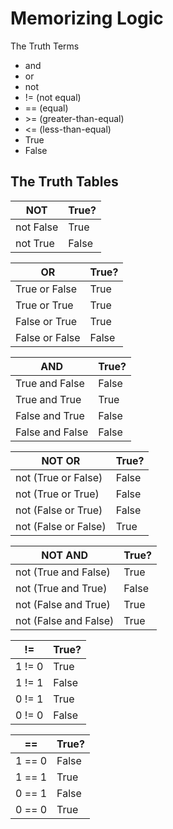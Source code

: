 # Memorizing Logic
The Truth Terms
- and
- or
- not
- != (not equal)
- == (equal)
- \>= (greater-than-equal)
- <= (less-than-equal)
- True
- False

## The Truth Tables
| NOT | True? |
|-----| -----|
| not False | True |
| not True | False |

| OR | True? |
|-----| -----|
| True or False | True |
| True or True | True |
| False or True | True |
| False or False | False |

| AND | True? |
|-----|-----|
| True and False | False |
| True and True | True |
| False and True | False |
| False and False | False |

| NOT OR | True? |
|-----|-----|
| not (True or False) | False |
| not (True or True) | False |
| not (False or True) | False |
| not (False or False) | True |

| NOT AND | True? |
|-----|-----|
| not (True and False) | True |
| not (True and True) | False |
| not (False and True) | True |
| not (False and False) | True |

| != | True? |
|-----|-----|
| 1 != 0 | True |
| 1 != 1 | False |
| 0 != 1 | True |
| 0 != 0 | False |

| == | True? |
|-----|-----|
| 1 == 0 | False |
| 1 == 1 | True |
| 0 == 1 | False |
| 0 == 0 | True |